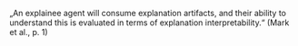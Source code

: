 „An explainee agent will consume explanation artifacts, and their ability to understand this is evaluated in terms of explanation interpretability.“ (Mark et al., p. 1)
